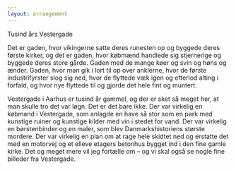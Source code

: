 ```yaml
---
layout: arrangement
---
```


Tusind års Vestergade

Det er gaden, hvor vikingerne satte deres runesten op og byggede deres første kirker, og det er gaden, hvor købmænd handlede sig stjernerige og byggede deres store gårde. Gaden med de mange køer og svin og høns og ænder. Gaden, hvor man gik i lort til op over anklerne, hvor de første industrifyrster slog sig ned, hvor de flyttede væk igen og efterlod alting i forfald, og hvor nye flyttede til og gjorde det hele fint og muntert.

Vestergade i Aarhus er tusind år gammel, og der er sket så meget her, at man skulle tro det var løgn. Det er det bare ikke. Der var virkelig en købmand i Vestergade, som anlagde en have så stor som en park med kunstige ruiner og kunstige kilder med vin i stedet for vand. Der var virkelig en børstenbinder og en maler, som blev Danmarkshistoriens største mordere. Der var virkelig en plan om at rage hele skidtet ned og erstatte det med en motorvej og et elleve etagers betonhus bygget ind i den fine gamle kirke. Det og meget mere vil jeg fortælle om – og vi skal også se nogle fine billeder fra Vestergade.
